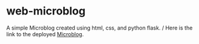 # web-microblog
A simple Microblog created using html, css, and python flask. /
Here is the link to the deployed [Microblog](https://flask-microblog-utz5.onrender.com/).
